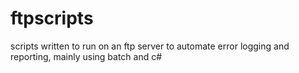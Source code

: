 # ftpscripts
scripts written to run on an ftp server to automate error logging and reporting, mainly using batch and c#